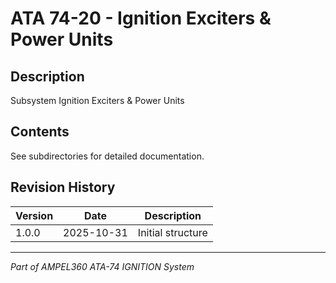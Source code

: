 # ATA 74-20 - Ignition Exciters & Power Units

## Description

Subsystem Ignition Exciters & Power Units

## Contents

See subdirectories for detailed documentation.

## Revision History

| Version | Date | Description |
|---------|------|-------------|
| 1.0.0 | 2025-10-31 | Initial structure |

---

*Part of AMPEL360 ATA-74 IGNITION System*
